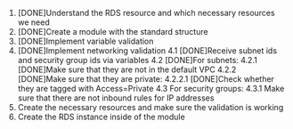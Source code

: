 1. [DONE]Understand the RDS resource and which necessary resources we need
2. [DONE]Create a module with the standard structure
3. [DONE]Implement variable validation
4. [DONE]Implement networking validation
    4.1 [DONE]Receive subnet ids and security group ids via variables
    4.2 [DONE]For subnets:
        4.2.1 [DONE]Make sure that they are not in the default VPC
        4.2.2 [DONE]Make sure that they are private:
            4.2.2.1 [DONE]Check whether they are tagged with Access=Private
    4.3 For security groups:
        4.3.1 Make sure that there are not inbound rules for IP addresses      
5. Create the necessary resources and make sure the validation is working
6. Create the RDS instance inside of the module